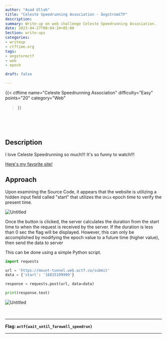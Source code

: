 ```yaml
---
author: "Asad Ullah"
title: "Celeste Speedrunning Association - ångstromCTF"
description: 
summary: Write-up on web challenge Celeste Speedrunning Association.
date: 2023-04-27T00:04:24+05:00
Section: write-ups
categories:
- writeup
- ctftime.org
tags:
- angstormctf
- web
- epoch

draft: false

---
```


{{< 
ctftime 
name="Celeste Speedrunning Association" 
difficulty="Easy"  
points="20"
category="Web"
>}}

&nbsp;

&nbsp;


## Description

I love Celeste Speedrunning so much!!! It's so funny to watch!!!

[Here's my favorite site!](https://mount-tunnel.web.actf.co/)

## Approach

Upon examining the Source Code, it appears that the website is utilizing a hidden input field called "start" that utilizes the `Unix` epoch time to verify the present time.

![Untitled](/write-ups/ctftime/angstorm/source.webp)

Once the button is clicked, the server calculates the duration from the start time to when the request is received by the server. If the duration is less than 0 sec the flag will be displayed. However, this can only be accomplished by modifying the epoch value to a future time (higher value), then send the data to server

This can be done using a simple Python script.

```python
import requests

url = 'https://mount-tunnel.web.actf.co/submit'
data = {'start': '16825199999'}

response = requests.post(url, data=data)

print(response.text)
```

![Untitled](/write-ups/ctftime/angstorm/flag.webp)

&nbsp;

---

**Flag: `actf{wait_until_farewell_speedrun}`**

---

&nbsp;

&nbsp;
